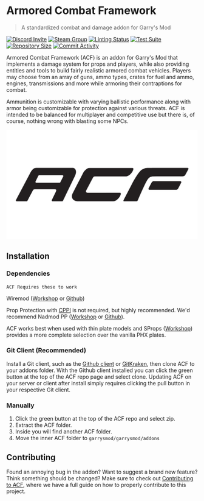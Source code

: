 # Armored Combat Framework
> A standardized combat and damage addon for Garry's Mod

[![Discord Invite](https://img.shields.io/discord/654142834030542878?label=Chat&style=flat-square)](https://discord.gg/jgdzysxjST)
[![Steam Group](https://img.shields.io/badge/ACF%20Official-Join%20Now!-informational?style=flat-square)](https://steamcommunity.com/groups/officialacf)
[![Linting Status](https://img.shields.io/github/workflow/status/Stooberton/ACF-3/GLuaFixer?label=Linter%20Status&style=flat-square)](https://github.com/Stooberton/ACF-3/actions?query=workflow%3AGLuaFixer)
[![Test Suite](https://img.shields.io/github/workflow/status/Stooberton/ACF-3/GLuaTest%20Runner?label=Test%20Suite&style=flat-square)](https://github.com/CFC-Servers/GLuaTest)
[![Repository Size](https://img.shields.io/github/repo-size/Stooberton/ACF-3?label=Repository%20Size&style=flat-square)](https://github.com/Stooberton/ACF-3)
[![Commit Activity](https://img.shields.io/github/commit-activity/m/Stooberton/ACF-3?label=Commit%20Activity&style=flat-square)](https://github.com/Stooberton/ACF-3/graphs/commit-activity)

Armored Combat Framework (ACF) is an addon for Garry's Mod that implements a damage system for props and players, while also providing entities and tools to build fairly realistic armored combat vehicles. Players may choose from an array of guns, ammo types, crates for fuel and ammo, engines, transmissions and more while armoring their contraptions for combat.

Ammunition is customizable with varying ballistic performance along with armor being customizable for protection against various threats. ACF is intended to be balanced for multiplayer and competitive use but there is, of course, nothing wrong with blasting some NPCs.

![ACF Logo](acf-logo.png)

## Installation

### Dependencies
    ACF Requires these to work

Wiremod ([Workshop](https://steamcommunity.com/workshop/filedetails/?id=160250458) or [Github](https://github.com/wiremod))

Prop Protection with [CPPI](http://ulyssesmod.net/archive/CPPI_v1-3.pdf) is not required, but highly recommended. We'd recommend Nadmod PP ([Workshop](https://steamcommunity.com/sharedfiles/filedetails/?id=159298542) or [Github](https://github.com/Nebual/NadmodPP)).

ACF works best when used with thin plate models and SProps ([Workshop](https://steamcommunity.com/sharedfiles/filedetails/?id=173482196)) provides a more complete selection over the vanilla PHX plates.


### Git Client (Recommended)

Install a Git client, such as the [Github client](https://desktop.github.com/) or [GitKraken](https://www.gitkraken.com/), then clone ACF to your addons folder. With the Github client installed you can click the green button at the top of the ACF repo page and select clone. Updating ACF on your server or client after install simply requires clicking the pull button in your respective Git client.

### Manually

1. Click the green button at the top of the ACF repo and select zip.
2. Extract the ACF folder.
3. Inside you will find another ACF folder.
4. Move the inner ACF folder to `garrysmod/garrysmod/addons`

## Contributing

Found an annoying bug in the addon? Want to suggest a brand new feature? Think something should be changed? Make sure to check out [Contributing to ACF](CONTRIBUTING.md), where we have a full guide on how to properly contribute to this project.
